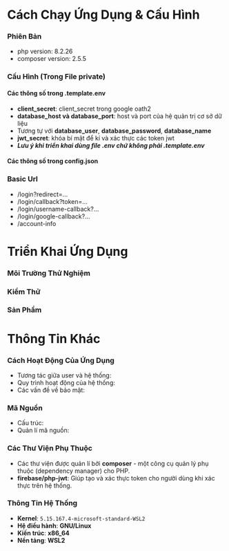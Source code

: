 # Cách Chạy Ứng Dụng & Cấu Hình 

### Phiên Bản
- php version: 8.2.26
- composer version: 2.5.5

### Cấu Hình (Trong File **private**)
#### Các thông số trong .template.env
- **client_secret**: client_secret trong google oath2
- **database_host và database_port**: host và port của hệ quản trị cơ sở dữ liệu
- Tương tự với **database_user**, **database_password**, **database_name**
- **jwt_secret**: khóa bí mật để kí và xác thực các token jwt
- ***Lưu ý khi triển khai dùng file .env chứ không phải .template.env***

#### Các thông số trong config.json

### Basic Url
- /login?redirect=...
- /login/callback?token=...
- /login/username-callback?...
- /login/google-callback?...
- /account-info

<!-- ----------------------------------------------- -->
# Triển Khai Ứng Dụng
### Môi Trường Thử Nghiệm

### Kiểm Thử

### Sản Phẩm

<!-- ----------------------------------------------- -->
# Thông Tin Khác

### Cách Hoạt Động Của Ứng Dụng
- Tương tác giữa user và hệ thống:
- Quy trình hoạt động của hệ thống:
- Các vấn đề về bảo mật:

### Mã Nguồn
- Cấu trúc:
- Quản lí mã nguồn:

### Các Thư Viện Phụ Thuộc
- Các thư viện được quản lí bởi **composer** - một công cụ quản lý phụ thuộc (dependency manager) cho PHP.
- **firebase/php-jwt**: Giúp tạo và xác thực token cho người dùng khi xác thực trên hệ thống.

### Thông Tin Hệ Thống
- **Kernel**: `5.15.167.4-microsoft-standard-WSL2`
- **Hệ điều hành**: **GNU/Linux**
- **Kiến trúc**: **x86_64**
- **Nền tảng**: **WSL2**